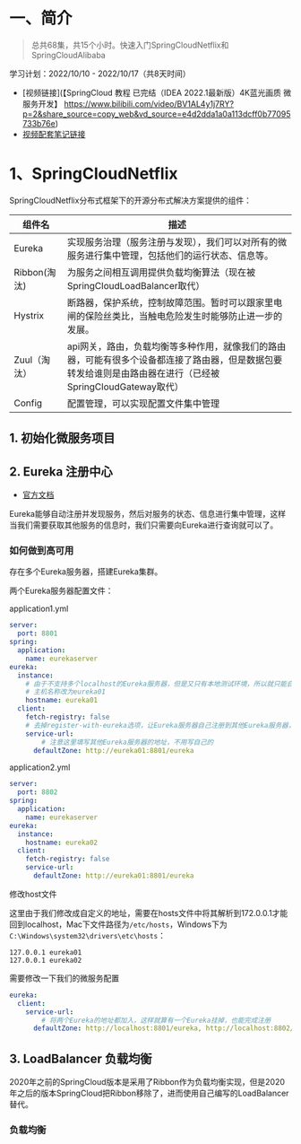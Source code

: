 # 一、简介

> 总共68集，共15个小时。快速入门SpringCloudNetflix和SpringCloudAlibaba

学习计划：2022/10/10 - 2022/10/17（共8天时间）

- [视频链接](【SpringCloud 教程 已完结（IDEA 2022.1最新版）4K蓝光画质 微服务开发】 https://www.bilibili.com/video/BV1AL4y1j7RY?p=2&share_source=copy_web&vd_source=e4d2dda1a0a113dcff0b77095733b76e)
- [视频配套笔记链接](https://www.yuque.com/qingkongxiaguang/spring/oo0kth)

# 1、SpringCloudNetflix

SpringCloudNetflix分布式框架下的开源分布式解决方案提供的组件：

| 组件名       | 描述                                                         |
| ------------ | ------------------------------------------------------------ |
| Eureka       | 实现服务治理（服务注册与发现），我们可以对所有的微服务进行集中管理，包括他们的运行状态、信息等。 |
| Ribbon(淘汰) | 为服务之间相互调用提供负载均衡算法（现在被SpringCloudLoadBalancer取代） |
| Hystrix      | 断路器，保护系统，控制故障范围。暂时可以跟家里电闸的保险丝类比，当触电危险发生时能够防止进一步的发展。 |
| Zuul（淘汰） | api网关，路由，负载均衡等多种作用，就像我们的路由器，可能有很多个设备都连接了路由器，但是数据包要转发给谁则是由路由器在进行（已经被SpringCloudGateway取代） |
| Config       | 配置管理，可以实现配置文件集中管理                           |

## 1. 初始化微服务项目



## 2. Eureka 注册中心

- [官方文档](https://docs.spring.io/spring-cloud-netflix/docs/current/reference/html/)

Eureka能够自动注册并发现服务，然后对服务的状态、信息进行集中管理，这样当我们需要获取其他服务的信息时，我们只需要向Eureka进行查询就可以了。



### 如何做到高可用

存在多个Eureka服务器，搭建Eureka集群。

两个Eureka服务器配置文件：

application1.yml

```yaml
server:
  port: 8801
spring:
  application:
    name: eurekaserver
eureka:
  instance:
  	# 由于不支持多个localhost的Eureka服务器，但是又只有本地测试环境，所以就只能自定义主机名称了
  	# 主机名称改为eureka01
    hostname: eureka01
  client:
    fetch-registry: false
    # 去掉register-with-eureka选项，让Eureka服务器自己注册到其他Eureka服务器，这样才能相互启用
    service-url:
    	# 注意这里填写其他Eureka服务器的地址，不用写自己的
      defaultZone: http://eureka01:8801/eureka
```

application2.yml

```yaml
server:
  port: 8802
spring:
  application:
    name: eurekaserver
eureka:
  instance:
    hostname: eureka02
  client:
    fetch-registry: false
    service-url:
      defaultZone: http://eureka01:8801/eureka
```

修改host文件

这里由于我们修改成自定义的地址，需要在hosts文件中将其解析到172.0.0.1才能回到localhost，Mac下文件路径为`/etc/hosts`，Windows下为`C:\Windows\system32\drivers\etc\hosts`：

```
127.0.0.1 eureka01
127.0.0.1 eureka02
```

需要修改一下我们的微服务配置

```yaml
eureka:
  client:
    service-url:
    	# 将两个Eureka的地址都加入，这样就算有一个Eureka挂掉，也能完成注册
      defaultZone: http://localhost:8801/eureka, http://localhost:8802/eureka
```

## 3. LoadBalancer 负载均衡

2020年之前的SpringCloud版本是采用了Ribbon作为负载均衡实现，但是2020年之后的版本SpringCloud把Ribbon移除了，进而使用自己编写的LoadBalancer替代。

### 负载均衡







